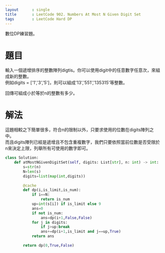 ```yaml
--- 
layout      : single
title       : LeetCode 902. Numbers At Most N Given Digit Set
tags        : LeetCode Hard DP
---
```

數位DP練習題。

# 題目
輸入一個遞增排序的整數陣列digtis。你可以使用digit中的任意數字任意次，來組成新的整數。  
例如digits = ['1','3','5']，則可以組成'13','551','135315'等整數。

回傳可組成小於等於n的整數有多少。  

# 解法
這題相較之下簡單很多，符合n的限制以外，只要求使用的位數在digits陣列之中。  
而且digits陣列已經是遞增且不包含重複數字，我們只要依照當前位數是否受限於n來決定上限，列舉所有可使用的數字即可。  

```python
class Solution:
    def atMostNGivenDigitSet(self, digits: List[str], n: int) -> int:
        s=str(n)
        N=len(s)
        digits=list(map(int,digits))
        
        @cache
        def dp(i,is_limit,is_num):
            if i==N:
                return is_num
            up=int(s[i]) if is_limit else 9
            ans=0
            if not is_num:
                ans=dp(i+1,False,False)
            for j in digits:
                if j>up:break
                ans+=dp(i+1,is_limit and j==up,True)
            return ans
        
        return dp(0,True,False)
```

